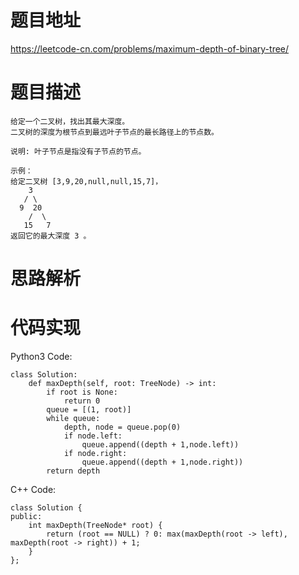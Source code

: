 # **题目地址**
https://leetcode-cn.com/problems/maximum-depth-of-binary-tree/
# **题目描述**
```
给定一个二叉树，找出其最大深度。
二叉树的深度为根节点到最远叶子节点的最长路径上的节点数。

说明: 叶子节点是指没有子节点的节点。

示例：
给定二叉树 [3,9,20,null,null,15,7]，
    3
   / \
  9  20
    /  \
   15   7
返回它的最大深度 3 。
```
# **思路解析**
# **代码实现**
Python3 Code:
```
class Solution:
    def maxDepth(self, root: TreeNode) -> int:
        if root is None:
            return 0
        queue = [(1, root)]
        while queue:
            depth, node = queue.pop(0)
            if node.left:
                queue.append((depth + 1,node.left))
            if node.right:
                queue.append((depth + 1,node.right))
        return depth
```
C++ Code:
```
class Solution {
public:
    int maxDepth(TreeNode* root) {
        return (root == NULL) ? 0: max(maxDepth(root -> left), maxDepth(root -> right)) + 1;
    }
};
```
